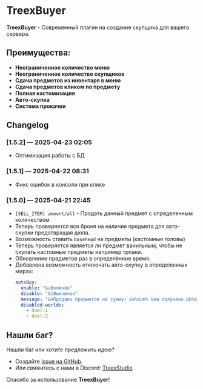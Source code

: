 # TreexBuyer

**TreexBuyer** - Современный плагин на создание скупщика для вашего сервера.

## **Преимущества:**

- **Неограниченное количество меню**
- **Неограниченное количество скупщиков**
- **Сдача предметов из инвентаря в меню**
- **Сдача предметов кликом по предмету**
- **Полная кастомизация**
- **Авто-скупка**
- **Система прокачки**

## Changelog

### [1.5.2] — 2025-04-23 02:05  
- Оптимизация работы с БД

### [1.5.1] — 2025-04-22 08:31  
- Фикс ошибок в консоли при клике

### [1.5.0] — 2025-04-21 22:45  
- `[SELL_ITEM] amount/all` - Продать данный предмет с определенным количеством
- Теперь проверяется вся броня на наличие предмета для авто-скупки предотвращая дюпа.
- Возможность ставить `basehead` на предметы (кастомные головы)
- Теперь проверяется является ли предмет ванильным, чтобы не скупать кастомные предметы например трпаки.
- Обновление предметов раз в определённое время.
- Добавлена возможность отключать авто-скупку в определенных мирах:
  ```yaml
  autoBuy:
    enable: "&aВключён"
    disable: "&cВыключен"
    message: "&eПродано предметов на сумму: &a%sum% &eи получено &b%score% очков"
    disabled-worlds:
      - duel-1
      - duel-2
  ```

## Нашли баг?

Нашли баг или хотите предложить идею?
- Создайте [Issue на GitHub](https://github.com/MrJetby/TreexBuyer/issues).
- Или свяжитесь с нами в Discord: [TreexStudio](https://discord.gg/RcnDgRQVqY)

Спасибо за использование **TreexBuyer**!
